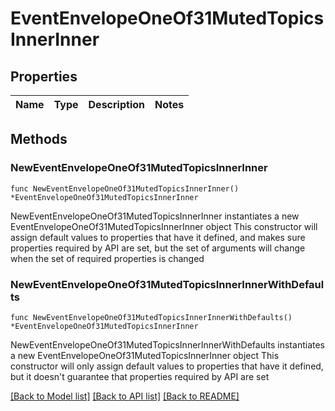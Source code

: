# EventEnvelopeOneOf31MutedTopicsInnerInner

## Properties

Name | Type | Description | Notes
------------ | ------------- | ------------- | -------------

## Methods

### NewEventEnvelopeOneOf31MutedTopicsInnerInner

`func NewEventEnvelopeOneOf31MutedTopicsInnerInner() *EventEnvelopeOneOf31MutedTopicsInnerInner`

NewEventEnvelopeOneOf31MutedTopicsInnerInner instantiates a new EventEnvelopeOneOf31MutedTopicsInnerInner object
This constructor will assign default values to properties that have it defined,
and makes sure properties required by API are set, but the set of arguments
will change when the set of required properties is changed

### NewEventEnvelopeOneOf31MutedTopicsInnerInnerWithDefaults

`func NewEventEnvelopeOneOf31MutedTopicsInnerInnerWithDefaults() *EventEnvelopeOneOf31MutedTopicsInnerInner`

NewEventEnvelopeOneOf31MutedTopicsInnerInnerWithDefaults instantiates a new EventEnvelopeOneOf31MutedTopicsInnerInner object
This constructor will only assign default values to properties that have it defined,
but it doesn't guarantee that properties required by API are set


[[Back to Model list]](../README.md#documentation-for-models) [[Back to API list]](../README.md#documentation-for-api-endpoints) [[Back to README]](../README.md)


